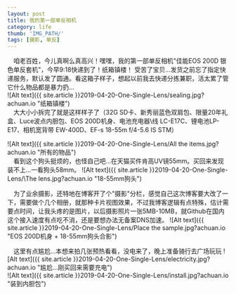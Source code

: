 ```yaml
---
layout: post
title: 我的第一部单反相机
category: life
thumb: 'IMG_PATH/'
tags: [摄影, 单反]
---
```


&emsp;咱老百姓，今儿真啊么真高兴！嘿嘿，我的第一部单反相机"佳能EOS 200D 银色单反套机"，今早9:18快递到了！纸箱镇楼！ 
受苦了宝贝...发货之前忘了指定快递服务，默认发了圆通。看这箱子样子，想起以前我去快递分拣兼职，活太累了管它什么物品都是暴力扔...  
![Alt text]({{ site.article }}2019-04-20-One-Single-Lens/sealing.jpg?achuan.io "纸箱镇楼")    
&emsp;大大小小拆完了就是这样样子了（32G SD卡、新秀丽蓝色双肩包、限量20年礼盒、Luce波点内胆包、EOS 200D机身、电池充电器\线 LC-E17C、锂电池LP-E17、相机宽背带 EW-400D、EF-s 18-55m f/4-5.6 IS STM）

![Alt text]({{ site.article }}2019-04-20-One-Single-Lens/All the items.jpg?achuan.io "所有的物品")   
&emsp;看到这个狗头挺烦的，也怪自己吧...在天猫买件肯高UV镜55mm。买回来发现装不上...一看狗头58mm。
![Alt text]({{ site.article }}2019-04-20-One-Single-Lens/\The lens.jpg?achuan.io "18-55mm狗头")   

&emsp;为了业余摄影，还特地在博客开了个"摄影"分栏，感觉自己这次博客要大改了一下，需要做个几个相册，就那种卡片视图效果，不过我博客逻辑有点特殊，估计需要点时间，让我头疼的是图片，以后摄影照片一张5MB-10MB，就Github在国内这个接入速度有点吃不消，还是要想办法无备案DNS加速。
![Alt text]({{ site.article }}2019-04-20-One-Single-Lens/Place the sample.jpg?achuan.io "EOS 200D机身 + 18-55mm狗头合影")  
 
&emsp;这里有点尴尬...本想来拍几张预热看看，没电来了，晚上准备骑行去广场玩玩
![Alt text]({{ site.article }}2019-04-20-One-Single-Lens/electricity.jpg?achuan.io "尴尬...刚买回来需要充电")   
![Alt text]({{ site.article }}2019-04-20-One-Single-Lens/install.jpg?achuan.io "装到内胆包")   
